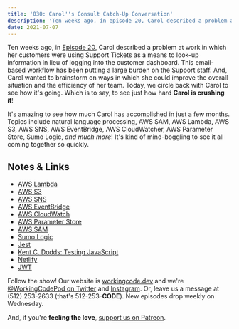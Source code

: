 ```yaml
---
title: '030: Carol''s Consult Catch-Up Conversation'
description: 'Ten weeks ago, in episode 20, Carol described a problem at work in which her customers were using Support Tickets as a means to look-up information in lieu of logging into the customer dashboard. This email-based workflow has been putting a large burden on the Support staff. And, Carol wanted to brainstorm on ways in which she could improve the overall situation and the efficiency of her team. Today, we circle back with Carol to see how it''s going. Which is to say, to see just how hard Carol is crushing it!'
date: 2021-07-07
---
```


<script async defer onload="redcircleIframe();" src="https://api.podcache.net/embedded-player/sh/30227421-bc27-45c2-bfb4-861def7dd4cc/ep/9f7a57f3-65df-45e2-8353-257e0e66b6e6"></script><div class="redcirclePlayer-9f7a57f3-65df-45e2-8353-257e0e66b6e6"></div>

Ten weeks ago, in [Episode 20][working-code-20], Carol described a problem at work in which her customers were using Support Tickets as a means to look-up information in lieu of logging into the customer dashboard. This email-based workflow has been putting a large burden on the Support staff. And, Carol wanted to brainstorm on ways in which she could improve the overall situation and the efficiency of her team. Today, we circle back with Carol to see how it's going. Which is to say, to see just how hard **Carol is crushing it**!

It's amazing to see how much Carol has accomplished in just a few months. Topics include natural language processing, AWS SAM, AWS Lambda, AWS S3, AWS SNS, AWS EventBridge, AWS CloudWatcher, AWS Parameter Store, Sumo Logic, _and much more_! It's kind of mind-boggling to see it all coming together so quickly.

## Notes &amp; Links

* [AWS Lambda](https://aws.amazon.com/lambda/)
* [AWS S3](https://aws.amazon.com/s3/)
* [AWS SNS](https://aws.amazon.com/sns/)
* [AWS EventBridge](https://aws.amazon.com/eventbridge/)
* [AWS CloudWatch](https://aws.amazon.com/cloudwatch/)
* [AWS Parameter Store](https://docs.aws.amazon.com/systems-manager/latest/userguide/systems-manager-parameter-store.html)
* [AWS SAM](https://docs.aws.amazon.com/serverless-application-model/index.html)
* [Sumo Logic](https://www.sumologic.com/)
* [Jest](https://jestjs.io/)
* [Kent C. Dodds: Testing JavaScript](https://testingjavascript.com/)
* [Netlify](https://www.netlify.com/)
* [JWT](https://jwt.io/)

Follow the show! Our website is [workingcode.dev][working-code] and we're [@WorkingCodePod on Twitter][working-code-twitter] and [Instagram][working-code-instagram]. Or, leave us a message at (512) 253-2633‬ (that's 512-253-**CODE**). New episodes drop weekly on Wednesday.

And, if you're **feeling the love**, [support us on Patreon][working-code-patreon].

[working-code]: https://workingcode.dev/
[working-code-20]: https://workingcode.dev/episodes/020-carol-needs-a-consult/
[working-code-instagram]: https://www.instagram.com/workingcodepod/
[working-code-patreon]: https://www.patreon.com/workingcodepod
[working-code-twitter]: https://twitter.com/WorkingCodePod
